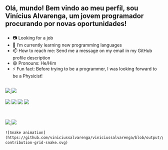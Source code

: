 ## Olá, mundo! Bem vindo ao meu perfil, sou Vinícius Alvarenga, um jovem programador procurando por novas oportunidades!
###

- 📷 Looking for a job
- 🌱 I’m currently learning new programming languages
- 📫 How to reach me: Send me a message on my email in my GitHub profile description
- 😄 Pronouns: He/Him
- ⚡ Fun fact: Before trying to be a programmer, I was looking forward to be a Physicist! 

##
###
<div>
  <a href="https://github.com/viniciussalvarenga">
  <img height="180em" allign="center" src= https://github-readme-stats.vercel.app/api?username=viniciussalvarenga&theme=synthwave&show_icons=true&count_private=true> 
  <img height="180em" allign="center" src=https://github-readme-stats.vercel.app/api/top-langs/?username=viniciussalvarenga&theme=synthwave&langs_count=10&layout=compact>
  </a>
</div>
	
<div style="display: inline_block"><br>
	<img allign= center height=40 src=https://cdn.jsdelivr.net/gh/devicons/devicon/icons/cplusplus/cplusplus-plain.svg>
	<img allign= center height=40 src=https://cdn.jsdelivr.net/gh/devicons/devicon/icons/java/java-plain.svg >
	<img allign= center height=40 src=https://cdn.jsdelivr.net/gh/devicons/devicon/icons/python/python-plain.svg>
	<img allign= center height=40 src=https://cdn.jsdelivr.net/gh/devicons/devicon/icons/html5/html5-plain.svg>
</div>

##

<div style="display:inline_block"><br>
	<a href=https://api.whatsapp.com/send?phone=5511932093584>
	<img allign= center src=https://img.shields.io/badge/WhatsApp-25D366?style=for-the-badge&logo=whatsapp&logoColor=white>
	</a>
	<a href= https://www.linkedin.com/in/vin%C3%ADcius-silva-alvarenga-4b09601b7>
		 <img allign= center src=https://img.shields.io/badge/LinkedIn-0077B5?style=for-the-badge&logo=linkedin&logoColor=white>
	</a>
	</div>
	
	![Snake animation](https://github.com/viniciussalvarenga/viniciussalvarenga/blob/output/github-contribution-grid-snake.svg)
